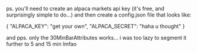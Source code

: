 ps. you'll need to create an alpaca markets api key (it's free, and surprisingly simple to do...) and then create a config.json file that looks like:

{
"ALPACA_KEY": "get your own",
"ALPACA_SECRET": "haha u thought"
}


and pps. only the 30MinBarAttributes works... i was too lazy to segment it further to 5 and 15 min lmfao
